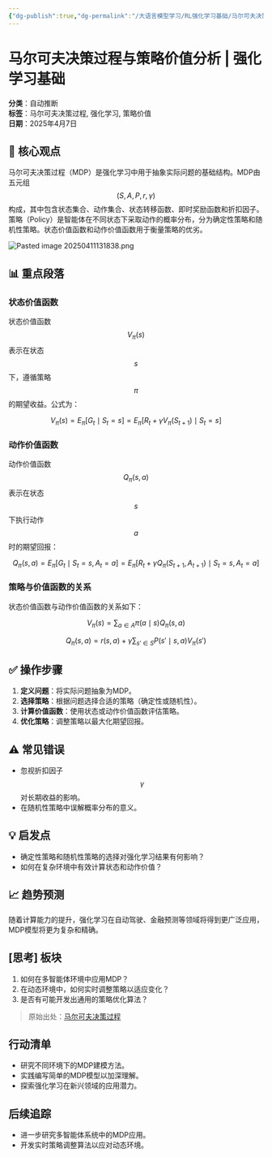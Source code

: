 ```yaml
---
{"dg-publish":true,"dg-permalink":"/大语言模型学习/RL强化学习基础/马尔可夫决策过程","dg-home":false,"dg-description":"在此输入笔记的描述","dg-hide":false,"dg-hide-title":false,"dg-show-backlinks":true,"dg-show-local-graph":true,"dg-show-inline-title":true,"dg-pinned":false,"dg-passphrase":"在此输入访问密码","dg-enable-mathjax":false,"dg-enable-mermaid":false,"dg-enable-uml":false,"dg-note-icon":0,"dg-enable-dataview":false,"tags":["NLP"],"permalink":"/大语言模型学习/RL强化学习基础/马尔可夫决策过程/","dgShowBacklinks":true,"dgShowLocalGraph":true,"dgShowInlineTitle":true,"dgPassFrontmatter":true,"noteIcon":0,"created":"2025-04-11T13:16:59.950+08:00","updated":"2025-04-12T12:51:59.142+08:00"}
---
```




# 马尔可夫决策过程与策略价值分析 | 强化学习基础
**分类**：自动推断  
**标签**：马尔可夫决策过程, 强化学习, 策略价值  
**日期**：2025年4月7日

## 🚀 核心观点
马尔可夫决策过程（MDP）是强化学习中用于抽象实际问题的基础结构。MDP由五元组 $$(S, A, P, r, \gamma)$$ 构成，其中包含状态集合、动作集合、状态转移函数、即时奖励函数和折扣因子。策略（Policy）是智能体在不同状态下采取动作的概率分布，分为确定性策略和随机性策略。状态价值函数和动作价值函数用于衡量策略的优劣。

![Pasted image 20250411131838.png](/img/user/%E9%99%84%E4%BB%B6/Pasted%20image%2020250411131838.png)


## 📊 重点段落

### 状态价值函数
状态价值函数 $$V_\pi(s)$$ 表示在状态 $$s$$ 下，遵循策略 $$\pi$$ 的期望收益。公式为：

$$
V_\pi(s) = E_\pi[G_t \mid S_t = s] = E_\pi[R_t + \gamma V_\pi(S_{t+1}) \mid S_t = s]
$$


### 动作价值函数
动作价值函数 $$Q_\pi(s, a)$$ 表示在状态 $$s$$ 下执行动作 $$a$$ 时的期望回报：

$$
Q_\pi(s, a) = E_\pi[G_t \mid S_t = s, A_t = a] = E_\pi[R_t + \gamma Q_\pi(S_{t+1}, A_{t+1}) \mid S_t = s, A_t = a]
$$


### 策略与价值函数的关系
状态价值函数与动作价值函数的关系如下：

$$
V_\pi(s) = \sum_{a \in A} \pi(a \mid s) Q_\pi(s, a)
$$

$$
Q_\pi(s, a) = r(s, a) + \gamma \sum_{s' \in S} P(s' \mid s, a) V_\pi(s')
$$


## ✅ 操作步骤
1. **定义问题**：将实际问题抽象为MDP。
2. **选择策略**：根据问题选择合适的策略（确定性或随机性）。
3. **计算价值函数**：使用状态或动作价值函数评估策略。
4. **优化策略**：调整策略以最大化期望回报。


## ⚠ 常见错误
- 忽视折扣因子 $$\gamma$$ 对长期收益的影响。
- 在随机性策略中误解概率分布的意义。


## 💡 启发点
- 确定性策略和随机性策略的选择对强化学习结果有何影响？
- 如何在复杂环境中有效计算状态和动作价值？


## 📈 趋势预测
随着计算能力的提升，强化学习在自动驾驶、金融预测等领域将得到更广泛应用，MDP模型将更为复杂和精确。


## [思考] 板块
1. 如何在多智能体环境中应用MDP？
2. 在动态环境中，如何实时调整策略以适应变化？
3. 是否有可能开发出通用的策略优化算法？

> 原始出处：[马尔可夫决策过程](https://example.com)


## 行动清单
- 研究不同环境下的MDP建模方法。
- 实践编写简单的MDP模型以加深理解。
- 探索强化学习在新兴领域的应用潜力。


## 后续追踪
- 进一步研究多智能体系统中的MDP应用。
- 开发实时策略调整算法以应对动态环境。
